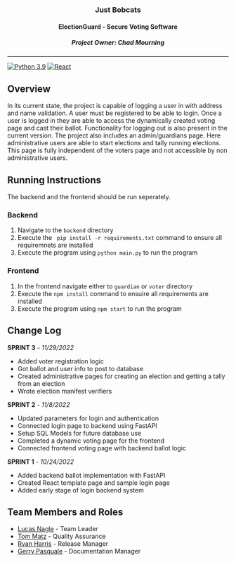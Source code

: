
<div align="center">
  <h3> Just Bobcats</h3>
  <h4> ElectionGuard - Secure Voting Software</h4>
  <h5> Project Owner: Chad Mourning </h5>
</div>

------------------


[![Python 3.9](https://img.shields.io/badge/python-3.10-blue.svg)](https://www.python.org/downloads/release/python-3100/)
[![React](https://badges.aleen42.com/src/react.svg)](https://github.com/facebook/react)


## Overview
In its current state, the project is capable of logging a user in with address and name validation. A user must be registered to be able to login. Once a user is logged in they are able to access the dynamically created voting page and cast their ballot. Functionality for logging out is also present in the current version. The project also includes an admin/guardians page. Here administrative users are able to start elections and tally running elections. This page is fully independent of the voters page and not accessible by non administrative users.

## Running Instructions
The backend and the frontend should be run seperately.

### Backend

1. Navigate to the <code>backend</code> directory
2. Execute the <code> pip install -r requirements.txt</code> command to ensure all requiremnets are installed
3. Execute the program using <code>python main.py</code> to run the program

### Frontend

1. In the frontend navigate either to <code>guardian</code> or <code>voter</code> directory
2. Execute the <code>npm install</code> command to ensuire all requirements are installed
3. Execute the program using <code>npm start</code> to run the program
 
## Change Log

**SPRINT 3** - *11/29/2022*

- Added voter registration logic
- Got ballot and user info to post to database
- Created administrative pages for creating an election and getting a tally from an election
- Wrote election manifest verifiers

**SPRINT 2** - *11/8/2022*

- Updated parameters for login and authentication
- Connected login page to backend using FastAPI
- Setup SQL Models for future database use
- Completed a dynamic voting page for the frontend
- Connected frontend voting page with backend ballot logic

**SPRINT 1** - *10/24/2022*

- Added backend ballot implementation with FastAPI
- Created React template page and sample login page
- Added early stage of login backend system

## Team Members and Roles
- [Lucas Nagle](https://github.com/Ln077218) - Team Leader
- [Tom Matz](https://github.com/tommatz) - Quality Assurance
- [Ryan Harris](https://github.com/C1ickz) - Release Manager
- [Gerry Pasquale](https://github.com/Gerry0191) - Documentation Manager
